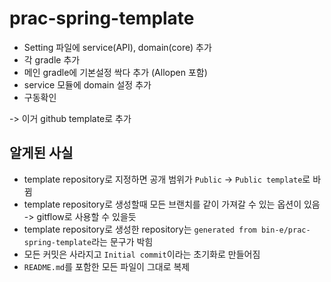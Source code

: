 # prac-spring-template

- Setting 파일에 service(API), domain(core) 추가
- 각 gradle 추가
- 메인 gradle에 기본설정 싹다 추가 (Allopen 포함)
- service 모듈에 domain 설정 추가
- 구동확인

-> 이거 github template로 추가

## 알게된 사실
- template repository로 지정하면 공개 범위가 `Public` -> `Public template`로 바뀜
- template repository로 생성할때 모든 브랜치를 같이 가져갈 수 있는 옵션이 있음 -> gitflow로 사용할 수 있을듯
- template repository로 생성한 repository는 `generated from bin-e/prac-spring-template`라는 문구가 박힘
- 모든 커밋은 사라지고 `Initial commit`이라는 초기화로 만들어짐
- `README.md`를 포함한 모든 파일이 그대로 복제
